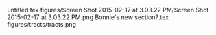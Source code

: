 untitled.tex
figures/Screen Shot 2015-02-17 at 3.03.22 PM/Screen Shot 2015-02-17 at 3.03.22 PM.png
Bonnie's new section?.tex
figures/tracts/tracts.png